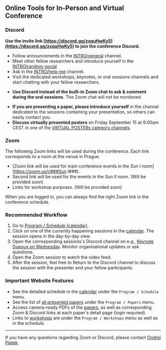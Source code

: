 ## Online Tools for In-Person and Virtual Conference

### Discord

**Use the invite link [https://discord.gg/zxquHwKy5](https://discord.gg/zxquHwKy5) to join the conference Discord.**

- Follow announcements in the [INTRO/general](https://discord.com/channels/###--general###) channel.
- Meet other fellow researchers and introduce yourself in the [INTRO/random-social](https://discord.com/channels/1112733937828102206/1146806529492787220)
- Ask in the [INTRO/help-me](https://discord.com/channels/###--help-me###) channel.
- Visit the dedicated workshops, keynotes, or oral sessions channels and start chatting with your fellow researchers.
* **Use Discord instead of the built-in Zoom chat to ask & comment during the oral sessions.** The Zoom chat will not be monitored.
- **If you are presenting a paper, please introduce yourself** in the channel dedicated to the sessions containing your presentation, so others can easily contact you.
- **Discuss virtually presented posters** on Friday September 15 at 9:00am CEST in one of the [VIRTUAL POSTERs category channels](https://discord.com/channels/###virtualpostersession###).


### Zoom

The following Zoom links will be used during the conference. Each link corresponds to a room at the venue in Prague.
<!-- See sitedata/sessions_links.yml -->

- [Zoom link will be used for main conference events in the _Sun I_ room](https://zoom.us/j/###Sun I###).
- Second link will be used for the events in the _Sun II_ room. (Will be provided soon)
- Links for workshop purposes. (Will be provided soon)

When you are logged in, you can always find the right Zoom link in the conference schedule.

### Recommended Workflow

1. Go to [Program / Schedule (calendar)](/calendar.html).
2. Click on one of the currently happening sessions in the [calendar](/calendar.html). The session opens in the day-by-day view.
3. Open the corresponding sessions's Discord channel on e.g., [Keynote Dupoux on Wednesday](https://sigdialinlg2023.github.io/calendar.html#tab-Wednesday). Monitor organisational updates or ask questions.
4. Open the Zoom session to watch the video feed.
5. After the session, feel free to Return to the Discord channel to discuss the session with the presenter and your fellow participants.


### Important Website Features 

- See the detailed schedule in the [calendar](/calendar.html) under the `Program / Schedule` menu.
- See the list of [all presented papers](/papers.html) under the `Program / Papers` menu. 
- Access camera-ready PDFs of the [papers](/papers.html), as well as corresponding Zoom & Discord links at each paper's detail page (login required). 
- Links to [workshops](/workshops.html) are under the `Program / Workshops` menu as well as in the schedule.

---

If you have any questions regarding Zoom or Discord, please contact <a href="https://ufal.mff.cuni.cz/ondrej-platek">Ondrej Platek</a>.

